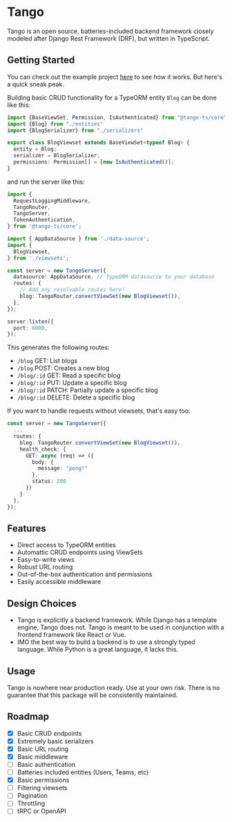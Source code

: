 # Tango

Tango is an open source, batteries-included backend framework closely modeled after Django Rest Framework (DRF), but written in TypeScript.

## Getting Started

You can check out the example project [here](https://github.com/bryanhoulton/tango-example) to see how it works. But here's a quick sneak peak.

Building basic CRUD functionality for a TypeORM entity `Blog` can be done like this:
```ts
import {BaseViewSet, Permission, IsAuthenticated} from "@tango-ts/core"
import {Blog} from "./entities"
import {BlogSerializer} from "./serializers"

export class BlogViewset extends BaseViewSet<typeof Blog> {
  entity = Blog;
  serializer = BlogSerializer;
  permissions: Permission[] = [new IsAuthenticated()];
}
```

and run the server like this:
```ts
import {
  RequestLoggingMiddleware,
  TangoRouter,
  TangoServer,
  TokenAuthentication,
} from '@tango-ts/core';

import { AppDataSource } from './data-source';
import {
  BlogViewset,
} from './viewsets';

const server = new TangoServer({
  datasource: AppDataSource, // TypeORM datasource to your database
  routes: {
    // Add any resolvable routes here!
    blog: TangoRouter.convertViewSet(new BlogViewset()),
  },
});

server.listen({
  port: 8000,
});
```

This generates the following routes:
- `/blog` GET: List blogs
- `/blog` POST: Creates a new blog
- `/blog/:id` GET: Read a specific blog
- `/blog/:id` PUT: Update a specific blog
- `/blog/:id` PATCH: Partially update a specific blog
- `/blog/:id` DELETE: Delete a specific blog

If you want to handle requests without viewsets, that's easy too:
```ts
const server = new TangoServer({
  ...
  routes: {
    blog: TangoRouter.convertViewSet(new BlogViewset()),
    health_check: {
      GET: async (req) => ({
        body: {
          message: "pong!"
        },
        status: 200
      })
    }
  },
});
```

## Features

- Direct access to TypeORM entities
- Automattic CRUD endpoints using ViewSets
- Easy-to-write views
- Robust URL routing
- Out-of-the-box authentication and permissions
- Easily accessible middleware

## Design Choices

- Tango is explicitly a backend framework. While Django has a template engine, Tango does not. Tango is meant to be used in conjunction with a frontend framework like React or Vue.
- IMO the best way to build a backend is to use a strongly typed language. While Python is a great language, it lacks this.

## Usage

Tango is nowhere near production ready. Use at your own risk. There is no guarantee that this package will be consistently maintained.

## Roadmap

- [x] Basic CRUD endpoints
- [x] Extremely basic serializers 
- [x] Basic URL routing
- [x] Basic middleware
- [ ] Basic authentication
- [ ] Batteries included entities (Users, Teams, etc)
- [x] Basic permissions
- [ ] Filtering viewsets
- [ ] Pagination
- [ ] Throttling
- [ ] tRPC or OpenAPI
